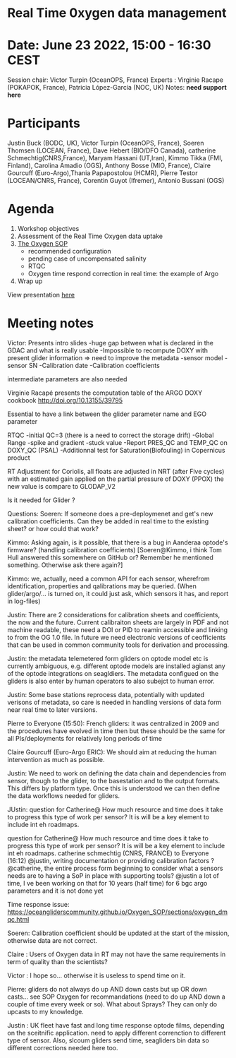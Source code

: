 # Real Time 0xygen data management

# Date: June 23 2022, 15:00 - 16:30 CEST

Session chair: Victor Turpin (OceanOPS, France)
Experts : Virginie Racape (POKAPOK, France), Patricia López-García (NOC, UK)
Notes: **need support here**

# Participants
Justin Buck (BODC, UK), Victor Turpin (OceanOPS, France), Soeren Thomsen (LOCEAN, France), Dave Hebert (BIO/DFO Canada), catherine Schmechtig(CNRS,France), Maryam Hassani (UT,Iran), Kimmo Tikka (FMI, Finland), Carolina Amadio (OGS), Anthony Bosse (MIO, France), Claire Gourcuff (Euro-Argo),Thania Papapostolou (HCMR), Pierre Testor (LOCEAN/CNRS, France), Corentin Guyot (Ifremer), Antonio Bussani (OGS)

# Agenda
1) Workshop objectives 
2) Assessment of the Real Time Oxygen data uptake
3) [The Oxygen SOP](https://oceangliderscommunity.github.io/Oxygen_SOP/sections/authors_SOP_development_process.html)
    - recommended configuration
    - pending case of uncompensated salinity
    - RTQC
    - Oxygen time respond correction in real time: the example of Argo
4) Wrap up

View presentation [here](https://github.com/OceanGlidersCommunity/Oxygen_SOP/blob/main/meeting_notes/WS6%20-%20Focus%20on%20Real%20Time%20data%20management%20of%20Oxygen%20Data%20V5.pdf)

# Meeting notes
Victor: Presents intro slides
-huge gap between what is declared in the GDAC and what is really usable 
-Impossible to recompute DOXY with present glider information
=> need to improve the metadata
-sensor model
-sensor SN
-Calibration date
-Calibration coefficients 

intermediate parameters are also needed 

Virginie Racapé presents the computation table of the ARGO DOXY cookbook http://doi.org/10.13155/39795 

Essential to have a link between the glider parameter name and EGO parameter

RTQC 
-initial QC=3 (there is a need to correct the storage drift)
-Global Range 
-spike and gradient
-stuck value 
-Report PRES_QC and TEMP_QC on DOXY_QC (PSAL)
-Additionnal test for Saturation(Biofouling) in Copernicus product

RT Adjustment 
for Coriolis, all floats are adjusted in NRT (after Five cycles) with an estimated gain applied on the partial pressure of DOXY (PPOX) the new value is compare to GLODAP_V2 

Is it needed for Glider ?


Questions: 
Soeren: If someone does a pre-deploymenet and get's new calibration coefficients. Can they be added in real time to the existing sheet? or how could that work?

Kimmo: Asking again, is it possible, that there is a bug in Aanderaa optode's firmware? (handling calibration coefficients) [Soeren@Kimmo, i think Tom Hull answered this somewhere on GitHub or? Remember he mentioned something. Otherwise ask there again?]

Kimmo: we, actually, need a common API for each sensor, wherefrom identification, properties and qalibrations may be queried. (When glider/argo/… is turned on, it could just ask, which sensors it has, and report in log-files)



Justin: There are 2 considerations for calibration sheets and coefficients, the now and the future. Current calibraiton sheets are largely in PDF and not machine readable, these need a DOI or PID to reamin accessible and linking to from the OG 1.0 file. In future we need electronic versions of ceofficients that can be used in common community tools for derivation and processing.

Justin: the metadata telemetered form gliders on optode model etc is currently ambiguous, e.g. different optode models are installed agianst any of the optode integrations on seagldiers. The metadata configued on the gliders is also enter by human operators to also subejct to human error.

Justin: Some base stations reprocess data, potentially with updated verisons of metadata, so care is needed in handling versions of data form near real time to later versions.


Pierre to Everyone (15:50): French gliders: it was centralized in 2009 and the procedures have evolved in time then but these should be the same for all PIs/deployments for relatively long periods of time

Claire Gourcuff (Euro-Argo ERIC): We should aim at reducing the human intervention as much as possible.


Justin: We need to work on defining the data chain and dependencies from sensor, though to the glider, to the basestation and to the output formats. This differs by platform type. Once this is understood we can then define the data workflows needed for gliders.



JUstin: question for Catherine@ How much resource and time does it take to progress this type of work per sensor? It is will be a key element to include int eh roadmaps.

question for Catherine@ How much resource and time does it take to progress this type of work per sensor? It is will be a key element to include int eh roadmaps.
catherine schmechtig (CNRS, FRANCE) to Everyone (16:12)
@justin, writing documentation or providing calibration factors ?
@catherine, the entire process form beginning to consider what a sensors needs are to having a SoP in place with supporting tools?
@justin a lot of time, I ve been working on that for 10 years (half time) for 6 bgc argo parameters and it is not done yet 



Time response issue: 
https://oceangliderscommunity.github.io/Oxygen_SOP/sections/oxygen_dmqc.html 


Soeren: Calibration coefficient should be updated at the start of the mission, otherwise data are not correct.

Claire : Users of Oxygen data in RT may not have the same requirements in term of quality than the scientists?

Victor : I hope so... otherwise it is useless to spend time on it.

Pierre: gliders do not always do up AND down casts but up OR down casts... see SOP Oxygen for recommandations (need to do up AND down a couple of time every week or so). What about Sprays? They can only do upcasts to my knowledge.


Justin : UK fleet have fast and long time response optode films, depending on the sceitnific application. need to apply different correnction to different type of sensor. Also, slcoum gliders send time, seagliders bin data so different corrections needed here too.


